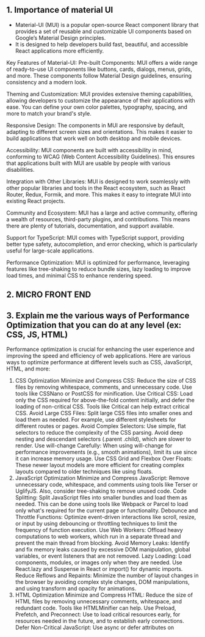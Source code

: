 ## 1.  Importance of material UI

- Material-UI (MUI) is a popular open-source React component library that provides a set of reusable and customizable UI components based on Google’s Material Design principles.
- It is designed to help developers build fast, beautiful, and accessible React applications more efficiently.

Key Features of Material-UI:
Pre-built Components: MUI offers a wide range of ready-to-use UI components like buttons, cards, dialogs, menus, grids, and more. These components follow Material Design guidelines, ensuring consistency and a modern look.

Theming and Customization: MUI provides extensive theming capabilities, allowing developers to customize the appearance of their applications with ease. You can define your own color palettes, typography, spacing, and more to match your brand's style.

Responsive Design: The components in MUI are responsive by default, adapting to different screen sizes and orientations. This makes it easier to build applications that work well on both desktop and mobile devices.

Accessibility: MUI components are built with accessibility in mind, conforming to WCAG (Web Content Accessibility Guidelines). This ensures that applications built with MUI are usable by people with various disabilities.

Integration with Other Libraries: MUI is designed to work seamlessly with other popular libraries and tools in the React ecosystem, such as React Router, Redux, Formik, and more. This makes it easy to integrate MUI into existing React projects.

Community and Ecosystem: MUI has a large and active community, offering a wealth of resources, third-party plugins, and contributions. This means there are plenty of tutorials, documentation, and support available.

Support for TypeScript: MUI comes with TypeScript support, providing better type safety, autocompletion, and error checking, which is particularly useful for large-scale applications.

Performance Optimization: MUI is optimized for performance, leveraging features like tree-shaking to reduce bundle sizes, lazy loading to improve load times, and minimal CSS to enhance rendering speed.



## 2. MICRO FRONT END

## 3. Explain me the various ways of Performance Optimization that you can do at any level (ex: CSS, JS, HTML)

Performance optimization is crucial for enhancing the user experience and improving the speed and efficiency of web applications. Here are various ways to optimize performance at different levels such as CSS, JavaScript, HTML, and more:

1. CSS Optimization
Minimize and Compress CSS: Reduce the size of CSS files by removing whitespace, comments, and unnecessary code. Use tools like CSSNano or PostCSS for minification.
Use Critical CSS: Load only the CSS required for above-the-fold content initially, and defer the loading of non-critical CSS. Tools like Critical can help extract critical CSS.
Avoid Large CSS Files: Split large CSS files into smaller ones and load them as needed. For example, use different stylesheets for different routes or pages.
Avoid Complex Selectors: Use simple, flat selectors to reduce the complexity of the CSS parsing. Avoid deep nesting and descendant selectors (.parent .child), which are slower to render.
Use will-change Carefully: When using will-change for performance improvements (e.g., smooth animations), limit its use since it can increase memory usage.
Use CSS Grid and Flexbox Over Floats: These newer layout models are more efficient for creating complex layouts compared to older techniques like using floats.
2. JavaScript Optimization
Minimize and Compress JavaScript: Remove unnecessary code, whitespace, and comments using tools like Terser or UglifyJS. Also, consider tree-shaking to remove unused code.
Code Splitting: Split JavaScript files into smaller bundles and load them as needed. This can be done using tools like Webpack or Parcel to load only what's required for the current page or functionality.
Debounce and Throttle Functions: Optimize event-driven interactions like scroll, resize, or input by using debouncing or throttling techniques to limit the frequency of function execution.
Use Web Workers: Offload heavy computations to web workers, which run in a separate thread and prevent the main thread from blocking.
Avoid Memory Leaks: Identify and fix memory leaks caused by excessive DOM manipulation, global variables, or event listeners that are not removed.
Lazy Loading: Load components, modules, or images only when they are needed. Use React.lazy and Suspense in React or import() for dynamic imports.
Reduce Reflows and Repaints: Minimize the number of layout changes in the browser by avoiding complex style changes, DOM manipulations, and using transform and opacity for animations.
3. HTML Optimization
Minimize and Compress HTML: Reduce the size of HTML files by removing unnecessary comments, whitespace, and redundant code. Tools like HTMLMinifier can help.
Use Preload, Prefetch, and Preconnect: Use <link rel="preload"> to load critical resources early, <link rel="prefetch"> for resources needed in the future, and <link rel="preconnect"> to establish early connections.
Defer Non-Critical JavaScript: Use async or defer attributes on <script> tags to load JavaScript files asynchronously or defer their execution until the page is parsed.
Optimize Images: Use the appropriate image formats (e.g., WebP for web), compress images, and use responsive images with srcset and sizes attributes.
Use Semantic HTML: Ensure your HTML is clean and semantic, which helps the browser render the page more efficiently and improves accessibility and SEO.
4. Server-Side Optimization
Enable Compression: Enable Gzip or Brotli compression on the server to reduce the size of the transferred files.
Implement Caching Strategies: Use server-side caching mechanisms like CDNs (Content Delivery Networks), cache headers (e.g., Cache-Control, ETag), and server-side rendering (SSR) where appropriate.
Optimize Server Response Time: Reduce server response times by optimizing server-side code, queries, and using faster database solutions.
Use HTTP/2: Implement HTTP/2 to enable multiplexing, header compression, and server push, which can speed up the loading of resources.
Use a Content Delivery Network (CDN): Distribute content via a CDN to reduce latency and improve load times for users across different regions.
5. Image Optimization
Use Proper Image Formats: Use modern formats like WebP or AVIF, which offer better compression than traditional formats like JPEG or PNG.
Lazy Load Images: Use the loading="lazy" attribute for images that are not immediately visible on the screen.
Optimize Image Sizes: Serve appropriately sized images using the srcset and sizes attributes for responsive images.
Compress Images: Use tools like ImageOptim, TinyPNG, or Squoosh to reduce the size of image files without compromising quality.
6. Network Optimization
Reduce HTTP Requests: Minimize the number of HTTP requests by combining files, using CSS sprites, and inline small resources when possible.
Use CDN: Distribute content across various servers geographically closer to the users, reducing latency and load times.
Optimize for Mobile Networks: Use adaptive bitrate streaming, optimized image sizes, and lightweight resources to accommodate slower mobile network speeds.
HTTP/2 and HTTP/3: Utilize HTTP/2 for multiplexing requests over a single connection, and consider using HTTP/3 for even lower latency.
7. Web Fonts Optimization
Choose Fewer Font Variants: Limit the number of font weights and styles you use to reduce load times.
Use Font Display Property: Use font-display: swap to render text immediately with a fallback font until the custom font loads.
Host Fonts Locally: Self-host fonts to reduce the reliance on third-party servers and improve performance.
Preload Fonts: Use <link rel="preload" as="font"> for critical fonts to load them early in the page lifecycle.
8. General Best Practices
Use Caching: Use browser caching (cache-control, ETag), server-side caching, and other strategies to reduce load times for returning users.
Reduce Redirects: Minimize the number of redirects on your site, as each redirect increases load time.
Monitor Performance: Use tools like Google Lighthouse, WebPageTest, or browser developer tools to monitor and analyze the performance and identify bottlenecks.
Accessibility and SEO: Optimize for accessibility and SEO by ensuring fast load times, proper HTML structure, and mobile responsiveness.
By implementing these techniques across different levels, you can significantly enhance the performance of your web application, leading to a better user experience and improved site metrics.



